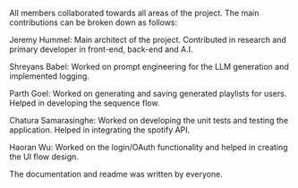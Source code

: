 All members collaborated towards all areas of the project. The main contributions can be broken down as follows:


Jeremy Hummel: Main architect of the project. Contributed in research and primary developer in front-end, back-end and A.I.

Shreyans Babel: Worked on prompt engineering for the LLM generation and implemented logging.

Parth Goel: Worked on generating and saving generated playlists for users. Helped in developing the sequence flow.

Chatura Samarasinghe: Worked on developing the unit tests and testing the application. Helped in integrating the spotify API.

Haoran Wu: Worked on the login/OAuth functionality and helped in creating the UI flow design. 


The documentation and readme was written by everyone.
